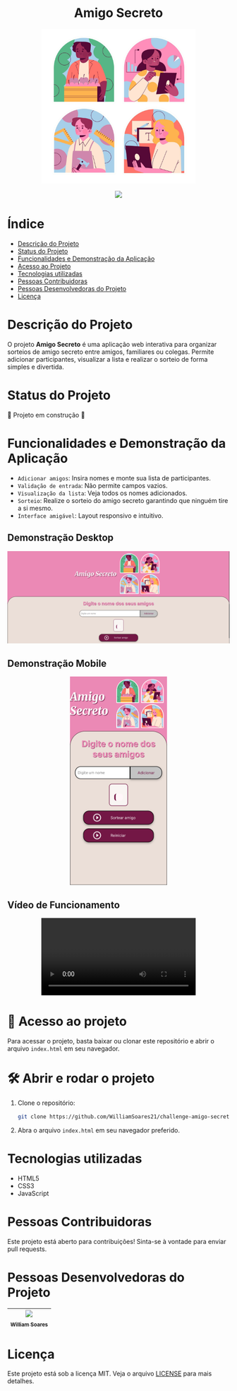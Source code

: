 <h1 align="center">Amigo Secreto</h1>

<p align="center">
  <img src="assets/banner_sem_fundo.png" alt="Logo do projeto Amigo Secreto" width="350"/>
</p>

<p align="center">
  <img src="http://img.shields.io/static/v1?label=STATUS&message=EM%20DESENVOLVIMENTO&color=GREEN&style=for-the-badge"/>
</p>

# Índice
* [Descrição do Projeto](#descrição-do-projeto)
* [Status do Projeto](#status-do-projeto)
* [Funcionalidades e Demonstração da Aplicação](#funcionalidades-e-demonstração-da-aplicação)
* [Acesso ao Projeto](#acesso-ao-projeto)
* [Tecnologias utilizadas](#tecnologias-utilizadas)
* [Pessoas Contribuidoras](#pessoas-contribuidoras)
* [Pessoas Desenvolvedoras do Projeto](#pessoas-desenvolvedoras-do-projeto)
* [Licença](#licença)

# Descrição do Projeto
O projeto **Amigo Secreto** é uma aplicação web interativa para organizar sorteios de amigo secreto entre amigos, familiares ou colegas. Permite adicionar participantes, visualizar a lista e realizar o sorteio de forma simples e divertida.

# Status do Projeto
🚧 Projeto em construção 🚧

# Funcionalidades e Demonstração da Aplicação
- `Adicionar amigos`: Insira nomes e monte sua lista de participantes.
- `Validação de entrada`: Não permite campos vazios.
- `Visualização da lista`: Veja todos os nomes adicionados.
- `Sorteio`: Realize o sorteio do amigo secreto garantindo que ninguém tire a si mesmo.
- `Interface amigável`: Layout responsivo e intuitivo.

## Demonstração Desktop
![banner_amigos.jpg](assets/demonstracao-site-amigo-secreto.png)

## Demonstração Mobile
<p align="center">
  <img src="assets/demonstracao-mobile.png" alt="Site em modo mobile" width="220"/>
</p>

## Vídeo de Funcionamento
<p align="center">
  <video src="assets/demonstracao-site-amigo-secreto.mp4" controls width="350"></video>
</p>

# 📁 Acesso ao projeto
Para acessar o projeto, basta baixar ou clonar este repositório e abrir o arquivo `index.html` em seu navegador.

# 🛠️ Abrir e rodar o projeto
1. Clone o repositório:
   ```bash
   git clone https://github.com/WilliamSoares21/challenge-amigo-secreto_pt-main.git
   ```
2. Abra o arquivo `index.html` em seu navegador preferido.

# Tecnologias utilizadas
- HTML5
- CSS3
- JavaScript

# Pessoas Contribuidoras
Este projeto está aberto para contribuições! Sinta-se à vontade para enviar pull requests.

# Pessoas Desenvolvedoras do Projeto
| [<img src="https://avatars.githubusercontent.com/u/160546453?s=400&u=6d731c014f6e356eb6061c3dddc99f3ff4070e25&v=4" width=115><br><sub>William Soares</sub>](https://github.com/WilliamSoares21) |
| :---: |

# Licença
Este projeto está sob a licença MIT. Veja o arquivo [LICENSE](LICENSE) para mais detalhes.
